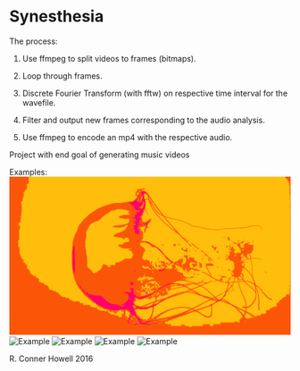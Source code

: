 # Synesthesia
The process:

1. Use ffmpeg to split videos to frames (bitmaps).

2. Loop through frames.

3. Discrete Fourier Transform (with fftw) on respective time interval for the wavefile.

4. Filter and output new frames corresponding to the audio analysis.

5. Use ffmpeg to encode an mp4 with the respective audio.

Project with end goal of generating music videos


Examples:
![Example](Successful/jellyfish.gif)
![Example](Successful/dark2.gif)
![Example](Successful/waveWarm.gif)
![Example](Successful/funkyIguana.gif)
![Example](Successful/moving.gif)

R. Conner Howell 2016
